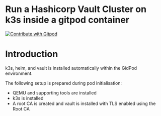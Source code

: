 # Run a Hashicorp Vault Cluster on k3s inside a gitpod container

<a href="https://gitpod.io/#https://github.com/adamfordyce11/gitpod-vault">
  <img
    src="https://img.shields.io/badge/Contribute%20with-Gitpod-908a85?logo=gitpod"
    alt="Contribute with Gitpod"
  />
</a>

# Introduction

k3s, helm, and vault is installed automatically within the GidPod environment.

The following setup is prepared during pod initialisation:
 - QEMU and supporting tools are installed
 - k3s is installed
 - A root CA is created and vault is installed with TLS enabled using the Root CA
